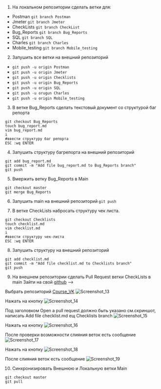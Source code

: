 1. На локальном репозитории сделать ветки для:
- Postman
```git branch Postman```
- Jmeter
```git branch Jmeter```
- CheckLists
```git branch CheckList```
- Bug_Reports
```git branch Bug_Reports``` 
- SQL
```git branch SQL```
- Charles
```git branch Charles```
- Mobile_testing
```git branch Mobile_testing```

2. Запушить все ветки на внешний репозиторий
- ```git push -u origin Postman```
- ```git push -u origin Jmeter```
- ```git push -u origin Checklists```
- ```git push -u origin Bug_Reports```
- ```git push -u origin SQL```
- ```git push -u orugun Charles```
- ```git push -u origin Mobile_testing```

3. В ветке Bug_Reports сделать текстовый документ со структурой баг репорта
```
git checkout Bug_Reports
touch bug_report.md
vim bug_report.md
i
#ввести структуру баг репорта
ESC :wq ENTER
```
4. Запушить структуру багрепорта на внешний репозиторий
```
git add bug_report.md
git commit -m "Add file bug_report.md to Bug_Reports branch"
git push
```
5. Вмержить ветку Bug_Reports в Main
```
git checkout master
git merge Bug_Reports
```

6. Запушить main на внешний репозиторий
```git push```

7. В ветке CheckLists набросать структуру чек листа.
```
git checkout Checklists
touch checklist.md
vim checklist.md
i
#ввести структуру чек-листа
ESC :wq ENTER
```
8. Запушить структуру на внешний репозиторий
```
git add checklist.md
git commit -m "Add file checklist.md to Checklists branch"
git push
```
9. На внешнем репозитории сделать Pull Request ветки CheckLists в main
Зайти на свой [github](https://github.com/OlesyaMashuk) -->

Выбрать репозиторий [Course_VK](https://github.com/OlesyaMashuk/Course_VK)
![Screenshot_13](https://user-images.githubusercontent.com/91422609/174664793-9215a434-7240-46e4-954e-0f58540b2919.png)

Нажать на кнопку ![Screenshot_14](https://user-images.githubusercontent.com/91422609/174664994-78d8dc80-52ff-4de7-a819-9d4aa113ce6e.png)

Под заголовком Open a pull request должно быть указано см.скриншот, написать Add file checklist.md ещ Checklists branch
![Screenshot_15](https://user-images.githubusercontent.com/91422609/174665047-5a8b1bc1-281a-454d-b847-7d53f45f2436.png)

Нажать на кнопку ![Screenshot_16](https://user-images.githubusercontent.com/91422609/174665207-e7e2a253-40aa-4be0-ae60-2f6c5ebc0f7d.png)

После проверки возможности слияния веток есть сообщение
![Screenshot_17](https://user-images.githubusercontent.com/91422609/174665295-dbb00c08-4d70-4133-82a2-0ac6e8c17622.png)

Нажать на кнопку ![Screenshot_18](https://user-images.githubusercontent.com/91422609/174665340-8951b37c-05c7-4fac-bc44-0041f4cdb858.png)

После слияния веток есть сообщение
![Screenshot_19](https://user-images.githubusercontent.com/91422609/174665463-272a28b6-b073-4074-9c99-61a0b5fbcd25.png)

10. Синхронизировать Внешнюю и Локальную ветки Main
```
git checkout master
git pull
```
